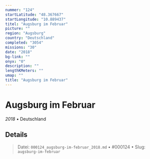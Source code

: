 ```yaml
---
nummer: "124"
startLatitude: "48.367667"
startLongitude: "10.889437"
titel: "Augsburg im Februar"
picture: ""
region: "Augsburg"
country: "Deutschland"
completed: "3054"
missions: "30"
date: "2018"
bg-link: ""
onyx: "0"
description: ""
lengthKMeters: ""
umap: ""
title: "Augsburg im Februar"
---
```

# Augsburg im Februar

*2018* • Deutschland



## Details








> Datei: `000124_augsburg-im-februar_2018.md` • #000124 • Slug: `augsburg-im-februar`
